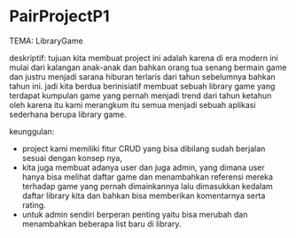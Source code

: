 # PairProjectP1


TEMA: LibraryGame

deskriptif:
tujuan kita membuat project ini adalah karena di era modern ini mulai dari kalangan anak-anak dan bahkan orang tua senang bermain game dan justru menjadi sarana hiburan terlaris dari tahun sebelumnya bahkan tahun ini. jadi kita berdua berinisiatif membuat sebuah library game yang terdapat kumpulan game yang pernah menjadi trend dari tahun ketahun oleh karena itu kami merangkum itu semua menjadi sebuah aplikasi sederhana berupa library game.

keunggulan: 
- project kami memiliki fitur CRUD yang bisa dibilang sudah berjalan sesuai dengan konsep nya,
- kita juga membuat adanya user dan juga admin, yang dimana user hanya bisa melihat daftar game dan menambahkan referensi mereka terhadap game yang pernah dimainkannya lalu dimasukkan kedalam daftar library kita dan bahkan bisa memberikan komentarnya serta rating.
- untuk admin sendiri berperan penting yaitu bisa merubah dan menambahkan beberapa list baru di library.